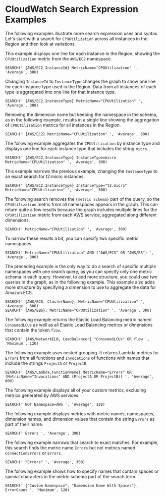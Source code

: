 # CloudWatch Search Expression Examples<a name="search-expression-examples"></a>

The following examples illustrate more search expression uses and syntax\. Let's start with a search for `CPUUtilization` across all instances in the Region and then look at variations\.

This example displays one line for each instance in the Region, showing the `CPUUtilization` metric from the `AWS/EC2` namespace\.

```
SEARCH(' {AWS/EC2,InstanceId} MetricName="CPUUtilization" ', 'Average', 300)
```

Changing `InstanceId` to `InstanceType` changes the graph to show one line for each instance type used in the Region\. Data from all instances of each type is aggregated into one line for that instance type\.

```
SEARCH(' {AWS/EC2,InstanceType} MetricName="CPUUtilization" ', 'Average', 300)
```

Removing the dimension name but keeping the namespace in the schema, as in the following example, results in a single line showing the aggregation of `CPUUtilization` metrics for all instances in the Region\.

```
SEARCH(' {AWS/EC2} MetricName="CPUUtilization" ', 'Average', 300)
```

The following example aggregates the `CPUUtilization` by instance type and displays one line for each instance type that includes the string `micro`\.

```
SEARCH(' {AWS/EC2,InstanceType} InstanceType=micro MetricName="CPUUtilization" ', 'Average', 300)
```

This example narrows the previous example, changing the `InstanceType` to an exact search for t2\.micro instances\.

```
SEARCH(' {AWS/EC2,InstanceType} InstanceType="t2.micro" MetricName="CPUUtilization" ', 'Average', 300)
```

The following search removes the `{metric schema}` part of the query, so the `CPUUtilization` metric from all namespaces appears in the graph\. This can return quite a few results because the graph includes multiple lines for the `CPUUtilization` metric from each AWS service, aggregated along different dimensions\. 

```
SEARCH(' MetricName="CPUUtilization" ', 'Average', 300)
```

To narrow these results a bit, you can specify two specific metric namespaces\. 

```
SEARCH(' MetricName="CPUUtilization" AND ("AWS/ECS" OR "AWS/ES") ', 'Average', 300)
```

The preceding example is the only way to do a search of specific multiple namespaces with one search query, as you can specify only one metric schema in each query\. However, to add more structure, you could use two queries in the graph, as in the following example\. This example also adds more structure by specifying a dimension to use to aggregate the data for Amazon ECS\.

```
SEARCH(' {AWS/ECS, ClusterName}, MetricName="CPUUtilization" ', 'Average', 300)
SEARCH(' {AWS/EBS}, MetricName="CPUUtilization" ', 'Average', 300)
```

The following example returns the Elastic Load Balancing metric named `ConsumedLCUs` as well as all Elastic Load Balancing metrics or dimensions that contain the token `flow`\. 

```
SEARCH(' {AWS/NetworkELB, LoadBalancer} "ConsumedLCUs" OR flow ', 'Maximum', 120)
```

The following example uses nested grouping\. It returns Lambda metrics for `Errors` from all functions and `Invocations` of functions with names that include the strings `ProjectA` or `ProjectB`\.

```
SEARCH(' {AWS/Lambda,FunctionName} MetricName="Errors" OR (MetricName="Invocations" AND (ProjectA OR ProjectB)) ', 'Average', 600)
```

The following example displays all of your custom metrics, excluding metrics generated by AWS services\.

```
SEARCH(' NOT Namespace=AWS ', 'Average', 120)
```

The following example displays metrics with metric names, namespaces, dimension names, and dimension values that contain the string `Errors` as part of their name\.

```
SEARCH(' Errors ', 'Average', 300)
```

The following example narrows that search to exact matches\. For example, this search finds the metric name `Errors` but not metrics named `ConnectionErrors` or `errors`\.

```
SEARCH(' "Errors" ', 'Average', 300)
```

The following example shows how to specify names that contain spaces or special characters in the metric schema part of the search term\.

```
SEARCH(' {"Custom-Namespace", "Dimension Name With Spaces"}, ErrorCount ', 'Maximum', 120)
```